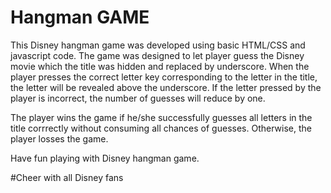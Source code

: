 # Hangman GAME
This Disney hangman game was developed using basic HTML/CSS and javascript code. The game was designed to 
let player guess the Disney movie which the title was hidden and replaced by underscore. When the player presses
the correct letter key corresponding to the letter in the title, the letter will be revealed above the underscore. If 
the letter pressed by the player is incorrect, the number of guesses will reduce by one. 

The player wins the game if he/she successfully guesses all letters in the title corrrectly without consuming all chances of guesses. Otherwise, the player losses the game.

Have fun playing with Disney hangman game. 

#Cheer with all Disney fans
